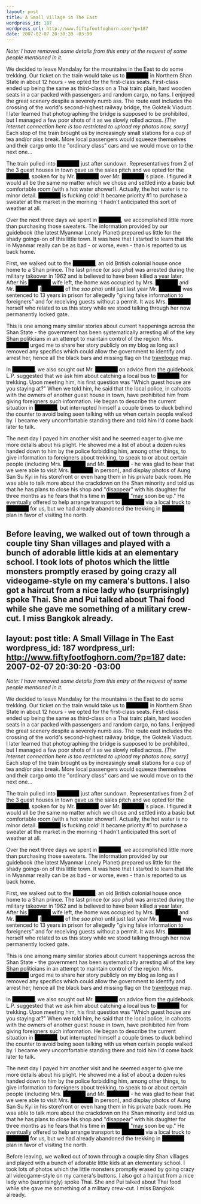 ```yaml
--- 
layout: post
title: A Small Village in The East
wordpress_id: 187
wordpress_url: http://www.fiftyfootfoghorn.com/?p=187
date: 2007-02-07 20:30:20 -03:00
---
```

<em>Note: I have removed some details from this entry at the request of some people mentioned in it.</em>

We decided to leave Mandalay for the mountains in the East to do some trekking. Our ticket on the train would take us to <span style="background-color:black; color:black;">[omitted]</span> in Northern Shan State in about 12 hours - we opted for the first-class seats. First-class ended up being the same as third-class on a Thai train: plain, hard wooden seats in a car packed with passengers and random cargo, no fans. I enjoyed the great scenery despite a severely numb ass. The route east includes the crossing of the world's second-highest railway bridge, the Gokteik Viaduct. I later learned that photographing the bridge is supposed to be prohibited, but I managed a few poor shots of it as we slowly rolled across. <em>[The internet connection here is too restricted to upload my photos now, sorry]</em> Each stop of the train brought us by increasingly small stations for a cup of tea and/or piss break. More local passengers would squeeze themselves and their cargo onto the "ordinary class" cars and we would move on to the next one...

The train pulled into <span style="background-color:black; color:black;">[omitted]</span> just after sundown. Representatives from 2 of the 3 guest houses in town gave us the sales pitch and we opted for the <span style="background-color:black; color:black;">[omitted]</span>, spoken for by Mr. <span style="background-color:black; color:black;">[omitted]</span> over Mr. <span style="background-color:black; color:black;">[omitted]</span>'s place. I figured it would all be the same no matter which we chose and settled into a basic but comfortable room (with a hot water shower!). Actually, the hot water is no minor detail. <span style="background-color:black; color:black;">[omitted]</span> is fucking cold! It became priority #1 to purchase a sweater at the market in the morning -I hadn't anticipated this sort of weather at all.

Over the next three days we spent in <span style="background-color:black; color:black;">[omitted]</span>, we accomplished little more than purchasing those sweaters. The information provided by our guidebook (the latest Myanmar Lonely Planet) prepared us little for the shady goings-on of this little town. It was here that I started to learn that life in Myanmar really can be as bad - or worse, even - than is reported to us back home.

First, we walked out to the <span style="background-color:black; color:black;">[omitted]</span>, an old British colonial house once home to a Shan prince. The last prince (or <em>sao pha</em>) was arrested during the military takeover in 1962 and is believed to have been killed a year later. After his <span style="background-color:black; color:black;">[omitted]</span> wife left, the home was occupied by Mrs. <span style="background-color:black; color:black;">[omitted]</span> and Mr. <span style="background-color:black; color:black;">[omitted]</span> (<span style="background-color:black; color:black;">[omitted]</span> of the <em>sao pha</em>) until just last year Mr. <span style="background-color:black; color:black;">[omitted]</span> was sentenced to 13 years in prison for allegedly "giving false information to foreigners" and for receiving guests without a permit. It was Mrs. <span style="background-color:black; color:black;">[omitted]</span> herself who related to us this story while we stood talking through her now permanently locked gate.

This is one among many similar stories about current happenings across the Shan State - the government has been systematically arresting all of the key Shan politicians in an attempt to maintain control of the region. Mrs. <span style="background-color:black; color:black;">[omitted]</span> urged me to share her story publicly on my blog as long as I removed any specifics which could allow the government to identify and arrest her, hence all the black bars and missing flag on the <a href="/archives/category/travelogue/">travelogue</a> map.

In <span style="background-color:black; color:black;">[omitted]</span>, we also sought out Mr. <span style="background-color:black; color:black;">[omitted]</span> on advice from the guidebook. L.P. suggested that we ask him about catching a local bus to <span style="background-color:black; color:black;">[omitted]</span> for trekking. Upon meeting him, his first question was "Which guest house are you staying at?" When we told him, he said that the local police, in cahoots with the owners of another guest house in town, have prohibited him from giving foreigners such information. He began to describe the current situation in <span style="background-color:black; color:black;">[omitted]</span>, but interrupted himself a couple times to duck behind the counter to avoid being seen talking with us when certain people walked by. I became very uncomfortable standing there and told him I'd come back later to talk.

The next day I payed him another visit and he seemed eager to give me more details about his plight. He showed me a list of about a dozen rules handed down to him by the police forbidding him, among other things, to give information to foreigners about trekking, to speak to or about certain people (including Mrs. <span style="background-color:black; color:black;">[omitted]</span> and Mr. <span style="background-color:black; color:black;">[omitted]</span> - he was glad to hear that we were able to visit Mrs. <span style="background-color:black; color:black;">[omitted]</span> in person), and display photos of Aung San Su Kyi in his storefront or even hang them in his private back room. He was able to talk more about the crackdown on the Shan minority and told us that he has plans to close his shop and "disappear" with his daughter for three months as he fears that his time in <span style="background-color:black; color:black;">[omitted]</span> "may soon be up." He eventually offered to help arrange transport to <span style="background-color:black; color:black;">[omitted]</span> via a local truck to <span style="background-color:black; color:black;">[omitted]</span> for us, but we had already abandoned the trekking in <span style="background-color:black; color:black;">[omitted]</span> plan in favor of visiting the north.

Before leaving, we walked out of town through a couple tiny Shan villages and played with a bunch of adorable little kids at an elementary school. I took lots of photos which the little monsters promptly erased by going crazy all videogame-style on my camera's buttons. I also got a haircut from a nice lady who (surprisingly) spoke Thai. She and Pui talked about Thai food while she gave me something of a military crew-cut. I miss Bangkok already.
--- 
layout: post
title: A Small Village in The East
wordpress_id: 187
wordpress_url: http://www.fiftyfootfoghorn.com/?p=187
date: 2007-02-07 20:30:20 -03:00
---
<em>Note: I have removed some details from this entry at the request of some people mentioned in it.</em>

We decided to leave Mandalay for the mountains in the East to do some trekking. Our ticket on the train would take us to <span style="background-color:black; color:black;">[omitted]</span> in Northern Shan State in about 12 hours - we opted for the first-class seats. First-class ended up being the same as third-class on a Thai train: plain, hard wooden seats in a car packed with passengers and random cargo, no fans. I enjoyed the great scenery despite a severely numb ass. The route east includes the crossing of the world's second-highest railway bridge, the Gokteik Viaduct. I later learned that photographing the bridge is supposed to be prohibited, but I managed a few poor shots of it as we slowly rolled across. <em>[The internet connection here is too restricted to upload my photos now, sorry]</em> Each stop of the train brought us by increasingly small stations for a cup of tea and/or piss break. More local passengers would squeeze themselves and their cargo onto the "ordinary class" cars and we would move on to the next one...

The train pulled into <span style="background-color:black; color:black;">[omitted]</span> just after sundown. Representatives from 2 of the 3 guest houses in town gave us the sales pitch and we opted for the <span style="background-color:black; color:black;">[omitted]</span>, spoken for by Mr. <span style="background-color:black; color:black;">[omitted]</span> over Mr. <span style="background-color:black; color:black;">[omitted]</span>'s place. I figured it would all be the same no matter which we chose and settled into a basic but comfortable room (with a hot water shower!). Actually, the hot water is no minor detail. <span style="background-color:black; color:black;">[omitted]</span> is fucking cold! It became priority #1 to purchase a sweater at the market in the morning -I hadn't anticipated this sort of weather at all.

Over the next three days we spent in <span style="background-color:black; color:black;">[omitted]</span>, we accomplished little more than purchasing those sweaters. The information provided by our guidebook (the latest Myanmar Lonely Planet) prepared us little for the shady goings-on of this little town. It was here that I started to learn that life in Myanmar really can be as bad - or worse, even - than is reported to us back home.

First, we walked out to the <span style="background-color:black; color:black;">[omitted]</span>, an old British colonial house once home to a Shan prince. The last prince (or <em>sao pha</em>) was arrested during the military takeover in 1962 and is believed to have been killed a year later. After his <span style="background-color:black; color:black;">[omitted]</span> wife left, the home was occupied by Mrs. <span style="background-color:black; color:black;">[omitted]</span> and Mr. <span style="background-color:black; color:black;">[omitted]</span> (<span style="background-color:black; color:black;">[omitted]</span> of the <em>sao pha</em>) until just last year Mr. <span style="background-color:black; color:black;">[omitted]</span> was sentenced to 13 years in prison for allegedly "giving false information to foreigners" and for receiving guests without a permit. It was Mrs. <span style="background-color:black; color:black;">[omitted]</span> herself who related to us this story while we stood talking through her now permanently locked gate.

This is one among many similar stories about current happenings across the Shan State - the government has been systematically arresting all of the key Shan politicians in an attempt to maintain control of the region. Mrs. <span style="background-color:black; color:black;">[omitted]</span> urged me to share her story publicly on my blog as long as I removed any specifics which could allow the government to identify and arrest her, hence all the black bars and missing flag on the <a href="/archives/category/travelogue/">travelogue</a> map.

In <span style="background-color:black; color:black;">[omitted]</span>, we also sought out Mr. <span style="background-color:black; color:black;">[omitted]</span> on advice from the guidebook. L.P. suggested that we ask him about catching a local bus to <span style="background-color:black; color:black;">[omitted]</span> for trekking. Upon meeting him, his first question was "Which guest house are you staying at?" When we told him, he said that the local police, in cahoots with the owners of another guest house in town, have prohibited him from giving foreigners such information. He began to describe the current situation in <span style="background-color:black; color:black;">[omitted]</span>, but interrupted himself a couple times to duck behind the counter to avoid being seen talking with us when certain people walked by. I became very uncomfortable standing there and told him I'd come back later to talk.

The next day I payed him another visit and he seemed eager to give me more details about his plight. He showed me a list of about a dozen rules handed down to him by the police forbidding him, among other things, to give information to foreigners about trekking, to speak to or about certain people (including Mrs. <span style="background-color:black; color:black;">[omitted]</span> and Mr. <span style="background-color:black; color:black;">[omitted]</span> - he was glad to hear that we were able to visit Mrs. <span style="background-color:black; color:black;">[omitted]</span> in person), and display photos of Aung San Su Kyi in his storefront or even hang them in his private back room. He was able to talk more about the crackdown on the Shan minority and told us that he has plans to close his shop and "disappear" with his daughter for three months as he fears that his time in <span style="background-color:black; color:black;">[omitted]</span> "may soon be up." He eventually offered to help arrange transport to <span style="background-color:black; color:black;">[omitted]</span> via a local truck to <span style="background-color:black; color:black;">[omitted]</span> for us, but we had already abandoned the trekking in <span style="background-color:black; color:black;">[omitted]</span> plan in favor of visiting the north.

Before leaving, we walked out of town through a couple tiny Shan villages and played with a bunch of adorable little kids at an elementary school. I took lots of photos which the little monsters promptly erased by going crazy all videogame-style on my camera's buttons. I also got a haircut from a nice lady who (surprisingly) spoke Thai. She and Pui talked about Thai food while she gave me something of a military crew-cut. I miss Bangkok already.
